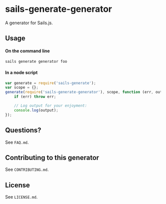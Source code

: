 # sails-generate-generator

A generator for Sails.js.


## Usage

#### On the command line

```sh
sails generate generator foo
```

#### In a node script

```javascript
var generate = require('sails-generate');
var scope = {};
generate(require('sails-generate-generator'), scope, function (err, output) {
	if (err) throw err;

	// Log output for your enjoyment:
	console.log(output);
});
```

## Questions?

See `FAQ.md`.

## Contributing to this generator

See `CONTRIBUTING.md`.

## License

See `LICENSE.md`.

